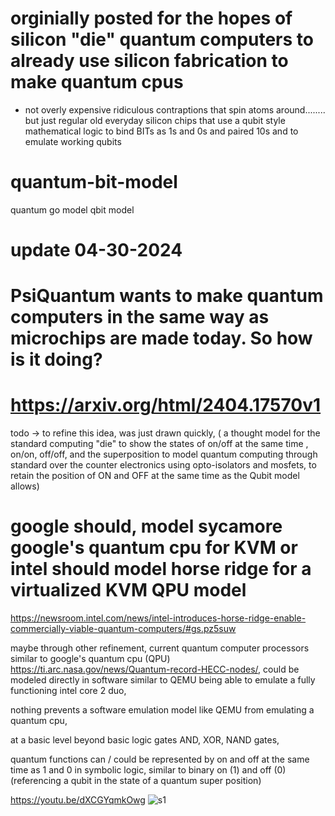 # orginially posted for the hopes of silicon "die" quantum computers to already use silicon fabrication to make quantum cpus

* not overly expensive ridiculous contraptions that spin atoms around........ but just regular old everyday silicon chips that use a qubit style mathematical logic to bind BITs as 1s and 0s and paired 10s and to emulate working qubits



# quantum-bit-model
quantum go model qbit model


# update 04-30-2024
# PsiQuantum wants to make quantum computers in the same way as microchips are made today. So how is it doing?
# https://arxiv.org/html/2404.17570v1


todo -> to refine this idea, was just drawn quickly,
( a thought model for the standard computing "die" to show the states of on/off at the same time , on/on, off/off, and the superposition to model quantum computing through standard over the counter electronics using opto-isolators and mosfets, to retain the position of ON and OFF at the same time as the Qubit model allows)


# google should, model sycamore google's quantum cpu for KVM or intel should model horse ridge for a virtualized KVM QPU model

https://newsroom.intel.com/news/intel-introduces-horse-ridge-enable-commercially-viable-quantum-computers/#gs.pz5suw

maybe through other refinement, current quantum computer processors similar to google's quantum cpu (QPU)
https://ti.arc.nasa.gov/news/Quantum-record-HECC-nodes/, could be modeled directly in software similar to QEMU being able to emulate a fully functioning intel core 2 duo,

nothing prevents a software emulation model like QEMU from emulating a quantum cpu,

at a basic level beyond basic logic gates AND, XOR, NAND gates,

quantum functions can / could be represented by on and off at the same time as 1 and 0 in symbolic logic, similar to binary on (1) and off (0) (referencing a qubit in the state of a quantum super position)



https://youtu.be/dXCGYqmkOwg
![s1](https://github.com/c4pt000/quantum-bit-model-Intergrated-Circuit-Emulation/releases/download/12-01-2021-stanford-mention/Stanford-12-01-2021-mention-photonic.gif)
